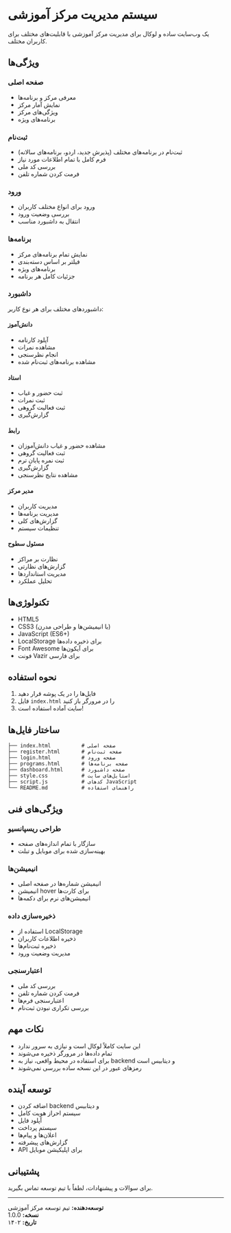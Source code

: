 # سیستم مدیریت مرکز آموزشی

یک وب‌سایت ساده و لوکال برای مدیریت مرکز آموزشی با قابلیت‌های مختلف برای کاربران مختلف.

## ویژگی‌ها

### صفحه اصلی
- معرفی مرکز و برنامه‌ها
- نمایش آمار مرکز
- ویژگی‌های مرکز
- برنامه‌های ویژه

### ثبت‌نام
- ثبت‌نام در برنامه‌های مختلف (پذیرش جدید، اردو، برنامه‌های سالانه)
- فرم کامل با تمام اطلاعات مورد نیاز
- بررسی کد ملی
- فرمت کردن شماره تلفن

### ورود
- ورود برای انواع مختلف کاربران
- بررسی وضعیت ورود
- انتقال به داشبورد مناسب

### برنامه‌ها
- نمایش تمام برنامه‌های مرکز
- فیلتر بر اساس دسته‌بندی
- برنامه‌های ویژه
- جزئیات کامل هر برنامه

### داشبورد
داشبوردهای مختلف برای هر نوع کاربر:

#### دانش‌آموز
- آپلود کارنامه
- مشاهده نمرات
- انجام نظرسنجی
- مشاهده برنامه‌های ثبت‌نام شده

#### استاد
- ثبت حضور و غیاب
- ثبت نمرات
- ثبت فعالیت گروهی
- گزارش‌گیری

#### رابط
- مشاهده حضور و غیاب دانش‌آموزان
- ثبت فعالیت گروهی
- ثبت نمره پایان ترم
- گزارش‌گیری
- مشاهده نتایج نظرسنجی

#### مدیر مرکز
- مدیریت کاربران
- مدیریت برنامه‌ها
- گزارش‌های کلی
- تنظیمات سیستم

#### مسئول سطوح
- نظارت بر مراکز
- گزارش‌های نظارتی
- مدیریت استانداردها
- تحلیل عملکرد

## تکنولوژی‌ها

- HTML5
- CSS3 (با انیمیشن‌ها و طراحی مدرن)
- JavaScript (ES6+)
- LocalStorage برای ذخیره داده‌ها
- Font Awesome برای آیکون‌ها
- فونت Vazir برای فارسی

## نحوه استفاده

1. فایل‌ها را در یک پوشه قرار دهید
2. فایل `index.html` را در مرورگر باز کنید
3. سایت آماده استفاده است!

## ساختار فایل‌ها

```
├── index.html          # صفحه اصلی
├── register.html       # صفحه ثبت‌نام
├── login.html          # صفحه ورود
├── programs.html       # صفحه برنامه‌ها
├── dashboard.html      # صفحه داشبورد
├── style.css           # استایل‌های سایت
├── script.js           # کدهای JavaScript
└── README.md           # راهنمای استفاده
```

## ویژگی‌های فنی

### طراحی ریسپانسیو
- سازگار با تمام اندازه‌های صفحه
- بهینه‌سازی شده برای موبایل و تبلت

### انیمیشن‌ها
- انیمیشن شماره‌ها در صفحه اصلی
- انیمیشن hover برای کارت‌ها
- انیمیشن‌های نرم برای دکمه‌ها

### ذخیره‌سازی داده
- استفاده از LocalStorage
- ذخیره اطلاعات کاربران
- ذخیره ثبت‌نام‌ها
- مدیریت وضعیت ورود

### اعتبارسنجی
- بررسی کد ملی
- فرمت کردن شماره تلفن
- اعتبارسنجی فرم‌ها
- بررسی تکراری نبودن ثبت‌نام

## نکات مهم

- این سایت کاملاً لوکال است و نیازی به سرور ندارد
- تمام داده‌ها در مرورگر ذخیره می‌شوند
- برای استفاده در محیط واقعی، نیاز به backend و دیتابیس است
- رمزهای عبور در این نسخه ساده بررسی نمی‌شوند

## توسعه آینده

- اضافه کردن backend و دیتابیس
- سیستم احراز هویت کامل
- آپلود فایل
- سیستم پرداخت
- اعلان‌ها و پیام‌ها
- گزارش‌های پیشرفته
- API برای اپلیکیشن موبایل

## پشتیبانی

برای سوالات و پیشنهادات، لطفاً با تیم توسعه تماس بگیرید.

---

**توسعه‌دهنده:** تیم توسعه مرکز آموزشی  
**نسخه:** 1.0.0  
**تاریخ:** ۱۴۰۲